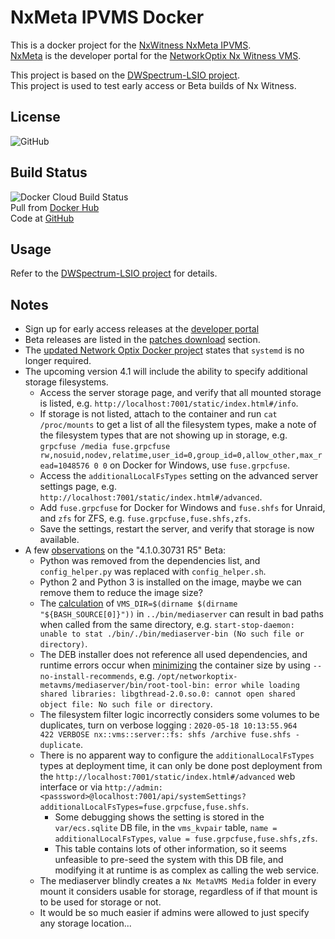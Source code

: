 # NxMeta IPVMS Docker

This is a docker project for the [NxWitness NxMeta IPVMS](https://meta.nxvms.com/).  
[NxMeta](https://meta.nxvms.com/content/about) is the developer portal for the [NetworkOptix Nx Witness VMS](https://www.networkoptix.com/nx-witness/).  

This project is based on the [DWSpectrum-LSIO project](https://github.com/ptr727/DWSpectrum-LSIO).  
This project is used to test early access or Beta builds of Nx Witness.

## License

![GitHub](https://img.shields.io/github/license/ptr727/NxMeta-LSIO)  

## Build Status

![Docker Cloud Build Status](https://img.shields.io/docker/cloud/build/ptr727/nxmeta-lsio?logo=docker)  
Pull from [Docker Hub](https://hub.docker.com/r/ptr727/nxmeta-lsio)  
Code at [GitHub](https://github.com/ptr727/NxMeta-LSIO)

## Usage

Refer to the [DWSpectrum-LSIO project](https://github.com/ptr727/DWSpectrum-LSIO) for details.

## Notes

- Sign up for early access releases at the [developer portal](https://support.networkoptix.com/hc/en-us/articles/360046713714-Get-an-Nx-Meta-Build)
- Beta releases are listed in the [patches download](https://meta.nxvms.com/downloads/patches) section.
- The [updated Network Optix Docker project](https://github.com/networkoptix/nx_open_integrations/tree/master/docker) states that `systemd` is no longer required.
- The upcoming version 4.1 will include the ability to specify additional storage filesystems.
  - Access the server storage page, and verify that all mounted storage is listed, e.g. `http://localhost:7001/static/index.html#/info`.
  - If storage is not listed, attach to the container and run `cat /proc/mounts` to get a list of all the filesystem types, make a note of the filesystem types that are not showing up in storage, e.g. `grpcfuse /media fuse.grpcfuse rw,nosuid,nodev,relatime,user_id=0,group_id=0,allow_other,max_read=1048576 0 0` on Docker for Windows, use `fuse.grpcfuse`.
  - Access the `additionalLocalFsTypes` setting on the advanced server settings page, e.g. `http://localhost:7001/static/index.html#/advanced`.
  - Add `fuse.grpcfuse` for Docker for Windows and `fuse.shfs` for Unraid, and `zfs` for ZFS, e.g. `fuse.grpcfuse,fuse.shfs,zfs`.
  - Save the settings, restart the server, and verify that storage is now available.
- A few [observations](https://support.networkoptix.com/hc/en-us/community/posts/360044241693-NxMeta-4-1-Beta-on-Docker) on the "4.1.0.30731 R5" Beta:
  - Python was removed from the dependencies list, and `config_helper.py` was replaced with `config_helper.sh`.
  - Python 2 and Python 3 is installed on the image, maybe we can remove them to reduce the image size?
  - The [calculation](http://mywiki.wooledge.org/BashFAQ/028) of `VMS_DIR=$(dirname $(dirname "${BASH_SOURCE[0]}"))` in `../bin/mediaserver` can result in bad paths when called from the same directory, e.g. `start-stop-daemon: unable to stat ./bin/./bin/mediaserver-bin (No such file or directory)`.
  - The DEB installer does not reference all used dependencies, and runtime errors occur when [minimizing](https://ubuntu.com/blog/we-reduced-our-docker-images-by-60-with-no-install-recommends) the container size by using `--no-install-recommends`, e.g. `/opt/networkoptix-metavms/mediaserver/bin/root-tool-bin: error while loading shared libraries: libgthread-2.0.so.0: cannot open shared object file: No such file or directory`.
  - The filesystem filter logic incorrectly considers some volumes to be duplicates, turn on verbose logging : `2020-05-18 10:13:55.964    422 VERBOSE nx::vms::server::fs: shfs /archive fuse.shfs - duplicate`.
  - There is no apparent way to configure the `additionalLocalFsTypes` types at deployment time, it can only be done post deployment from the `http://localhost:7001/static/index.html#/advanced` web interface or via `http://admin:<passsword>@localhost:7001/api/systemSettings?additionalLocalFsTypes=fuse.grpcfuse,fuse.shfs`.
    - Some debugging shows the setting is stored in the `var/ecs.sqlite` DB file, in the `vms_kvpair` table, `name = additionalLocalFsTypes`, `value = fuse.grpcfuse,fuse.shfs,zfs`.
    - This table contains lots of other information, so it seems unfeasible to pre-seed the system with this DB file, and modifying it at runtime is as complex as calling the web service.
  - The mediaserver blindly creates a `Nx MetaVMS Media` folder in every mount it considers usable for storage, regardless of if that mount is to be used for storage or not.
  - It would be so much easier if admins were allowed to just specify any storage location...
